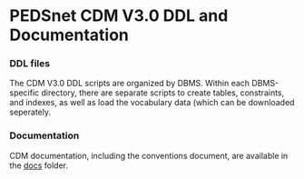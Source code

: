 # PEDSnet CDM V3.0 DDL and Documentation

### DDL files

The CDM V3.0 DDL scripts are organized by DBMS. Within each DBMS-specific directory, there are separate scripts to create tables, constraints, and indexes, as well as load the vocabulary data (which can be downloaded seperately.

### Documentation

CDM documentation, including the conventions document, are available in the [docs](docs) folder.

